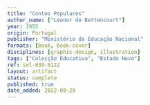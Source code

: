 ```yaml
---
title: "Contos Populares"
author_name: ["Leonor de Bettencourt"]
year: 1955
origin: Portugal
publisher: "Ministério da Educação Nacional"
formats: [book, book-cover]
disciplines: [graphic-design, illustration]
tags: ["Colecção Educativa", "Estado Novo"]
ref: sol-030-0122
layout: artifact
status: complete
published: true
date_added: 2022-09-29
---
```

